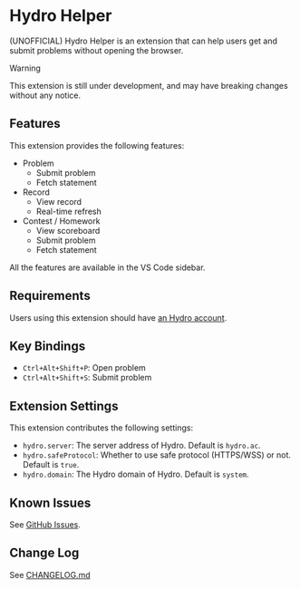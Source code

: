 # Hydro Helper

(UNOFFICIAL) Hydro Helper is an extension that can help users get and submit problems without opening the browser.

> [!WARNING]  
> This extension is still under development, and may have breaking changes without any notice.

## Features

This extension provides the following features:

- Problem
  - Submit problem
  - Fetch statement
- Record
  - View record
  - Real-time refresh
- Contest / Homework
  - View scoreboard
  - Submit problem
  - Fetch statement

All the features are available in the VS Code sidebar.

## Requirements

Users using this extension should have [an Hydro account](https://hydro.ac).

## Key Bindings

- `Ctrl+Alt+Shift+P`: Open problem
- `Ctrl+Alt+Shift+S`: Submit problem

## Extension Settings

This extension contributes the following settings:

* `hydro.server`: The server address of Hydro. Default is `hydro.ac`.
* `hydro.safeProtocol`: Whether to use safe protocol (HTTPS/WSS) or not. Default is `true`.
* `hydro.domain`: The Hydro domain of Hydro. Default is `system`.

## Known Issues

See [GitHub Issues](https://github.com/langningchen/hydro-helper/issues).

## Change Log

See [CHANGELOG.md](https://github.com/langningchen/hydro-helper/blob/main/CHANGELOG.md)
